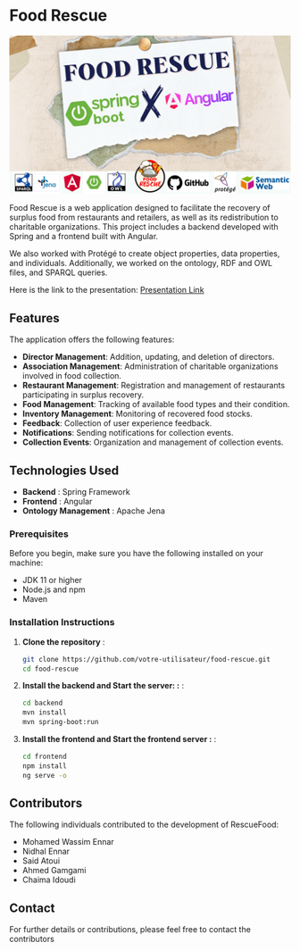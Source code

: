 # Food Rescue

![Project Screenshot](123.png)

Food Rescue is a web application designed to facilitate the recovery of surplus food from restaurants and retailers, as well as its redistribution to charitable organizations. This project includes a backend developed with Spring and a frontend built with Angular.

We also worked with Protégé to create object properties, data properties, and individuals. Additionally, we worked on the ontology, RDF and OWL files, and SPARQL queries.

Here is the link to the presentation: [Presentation Link](https://www.canva.com/design/DAGR5eSLDyU/yvH2xbPooPlCQK5dOvx0tg/edit?utm_content=DAGR5eSLDyU&utm_campaign=designshare&utm_medium=link2&utm_source=sharebutton)

## Features

The application offers the following features:

- **Director Management**: Addition, updating, and deletion of directors.
- **Association Management**: Administration of charitable organizations involved in food collection.
- **Restaurant Management**: Registration and management of restaurants participating in surplus recovery.
- **Food Management**: Tracking of available food types and their condition.
- **Inventory Management**: Monitoring of recovered food stocks.
- **Feedback**: Collection of user experience feedback.
- **Notifications**: Sending notifications for collection events.
- **Collection Events**: Organization and management of collection events.

## Technologies Used

- **Backend** : Spring Framework
- **Frontend** : Angular
- **Ontology Management** : Apache Jena

### Prerequisites
Before you begin, make sure you have the following installed on your machine:

- JDK 11 or higher
- Node.js and npm
- Maven

### Installation Instructions

1. **Clone the repository** :
   ```bash
   git clone https://github.com/votre-utilisateur/food-rescue.git
   cd food-rescue
   ```
2. **Install the backend and Start the server: :** :
   ```bash
   cd backend
   mvn install
   mvn spring-boot:run
   ```
3. **Install the frontend and Start the frontend server :** :
   ```bash
   cd frontend
   npm install
   ng serve -o
   ```

## Contributors

The following individuals contributed to the development of RescueFood:

- Mohamed Wassim Ennar
- Nidhal Ennar
- Said Atoui
- Ahmed Gamgami
- Chaima Idoudi

## Contact

For further details or contributions, please feel free to contact the contributors






